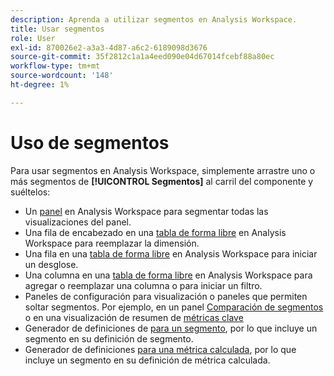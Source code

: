 ```yaml
---
description: Aprenda a utilizar segmentos en Analysis Workspace.
title: Usar segmentos
role: User
exl-id: 870026e2-a3a3-4d87-a6c2-6189098d3676
source-git-commit: 35f2812c1a1a4eed090e04d67014fcebf88a80ec
workflow-type: tm+mt
source-wordcount: '148'
ht-degree: 1%

---
```


# Uso de segmentos

Para usar segmentos en Analysis Workspace, simplemente arrastre uno o más segmentos de **[!UICONTROL Segmentos]** al carril del componente y suéltelos:

* Un [panel](/help/analyze/analysis-workspace/c-panels/panels.md) en Analysis Workspace para segmentar todas las visualizaciones del panel.
* Una fila de encabezado en una [tabla de forma libre](/help/analyze/analysis-workspace/visualizations/freeform-table/freeform-table.md) en Analysis Workspace para reemplazar la dimensión.
* Una fila en una [tabla de forma libre](/help/analyze/analysis-workspace/visualizations/freeform-table/freeform-table.md) en Analysis Workspace para iniciar un desglose.
* Una columna en una [tabla de forma libre](/help/analyze/analysis-workspace/visualizations/freeform-table/freeform-table.md) en Analysis Workspace para agregar o reemplazar una columna o para iniciar un filtro.
* Paneles de configuración para visualización o paneles que permiten soltar segmentos. Por ejemplo, en un panel [Comparación de segmentos](/help/analyze/analysis-workspace/c-panels/c-segment-comparison/segment-comparison.md) o en una visualización de resumen de [métricas clave](/help/analyze/analysis-workspace/visualizations/key-metric.md)
* Generador de definiciones de [para un segmento](/help/components/segmentation/segmentation-workflow/seg-build.md#definition-builder), por lo que incluye un segmento en su definición de segmento.
* Generador de definiciones [para una métrica calculada](/help/components/c-calcmetrics/c-workflow/cm-workflow/c-build-metrics/cm-build-metrics.md#definition-builder), por lo que incluye un segmento en su definición de métrica calculada.

<!--
How to apply one or more segments to a report from the segment rail.

1. Bring up the report to which you want to apply a segment, for example the [!UICONTROL Pages Report].
1. Click **[!UICONTROL Show Segments]** above the report. The segment rail opens.

   ![](assets/segment_rail.png)

1. Mark the checkbox next to one or more of the segments or **[!UICONTROL Search Segments]** to find the right segment.

   >[!NOTE]
   >
   >You can apply more than one segment to a report (this is called segment stacking). When multiple segments are applied, the criteria in each segment is combined using an 'and' operator and then applied. There is no limit to how many segments you can stack.

   >[!NOTE]
   >
   >Clicking the Information icon (i) next to the segment name lets you preview the key metrics to see whether you have a valid segment and how broad the segment is.

1. You can filter by report suite by selecting the **[!UICONTROL (Only) `<report suite name>`]** check box. This will show only those segments that were last saved in that report suite.
1. Click **[!UICONTROL Apply Segment]** and the report will refresh. The segment or segments that are applied now display at the top of the report:

   ![](assets/applied_segments.png)

-->
